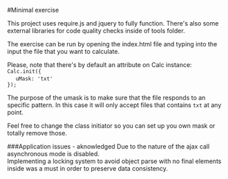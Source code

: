 #Minimal exercise

This project uses require.js and jquery to fully function.
There's also some external libraries for code quality checks inside of tools folder.

The exercise can be run by opening the index.html file and typing into the input the 
file that you want to calculate.

Please, note that there's by default an attribute on Calc instance:
<br>
`Calc.init({`<br>&nbsp;&nbsp;&nbsp;&nbsp;&nbsp;`uMask: 'txt'`<br>
`});`
<br>

The purpose of the umask is to make sure that the file responds to an specific pattern.
In this case it will only accept files that contains `txt` at any point.

Feel free to change the class initiator so you can set up you own mask or totally remove those.

###Application issues - aknowledged
Due to the nature of the ajax call asynchronous mode is disabled.<br>
Implementing a locking system to avoid object parse with no final elements inside was a must
in order to preserve data consistency.